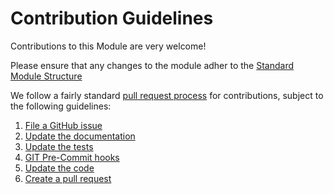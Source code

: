 # Contribution Guidelines

<!-- NOTE: We use absolute linking here instead of relative linking, because the terraform registry does not support relative linking correctly.
-->

Contributions to this Module are very welcome!

Please ensure that any changes to the module adher to the [Standard Module Structure](docs/contributing/Structure.md)

We follow a fairly standard [pull request process](
https://help.github.com/articles/about-pull-requests/) for contributions, subject to the following guidelines:

1. [File a GitHub issue](docs/contributing/FileIssues.md)
1. [Update the documentation](docs/contributing/DocDrivenDevelopment.md)
1. [Update the tests](docs/contributing/TestDrivenDevelopment.md)
1. [GIT Pre-Commit hooks](docs/contributing/PreCommit-Hooks.md)
1. [Update the code](docs/contributing/ContributingCode.md)
1. [Create a pull request](docs/contributing/PullRequests.md)
